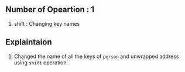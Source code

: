 ## Number of Opeartion : 1

1. shift : Changing key names

## Explaintaion

1. Changed the name of all the keys of `person` and unwrapped address using `shift` operation.
